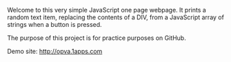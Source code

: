 Welcome to this very simple JavaScript one page webpage. It prints a random text item, 
replacing the contents of a DIV, from a JavaScript array of strings when a button is pressed.  

The purpose of this project is for practice purposes on GitHub.  

Demo site: http://opva.1apps.com
